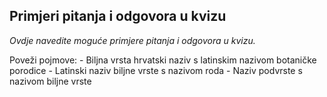 ## Primjeri pitanja i odgovora u kvizu
_Ovdje navedite moguće primjere pitanja i odgovora u kvizu._  

Poveži pojmove:
    - Biljna vrsta hrvatski naziv s latinskim nazivom botaničke porodice
    - Latinski naziv biljne vrste s nazivom roda
    - Naziv podvrste s nazivom biljne vrste